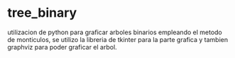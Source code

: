 # tree_binary
utilizacion de python para graficar arboles binarios empleando el metodo de monticulos, se utilizo la libreria de tkinter para la parte grafica y tambien graphviz para poder graficar el arbol.
